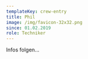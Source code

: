 ```yaml
---
templateKey: crew-entry
title: Phil
image: /img/favicon-32x32.png
since: 01.02.2019
role: Techniker
---
```

Infos folgen...
